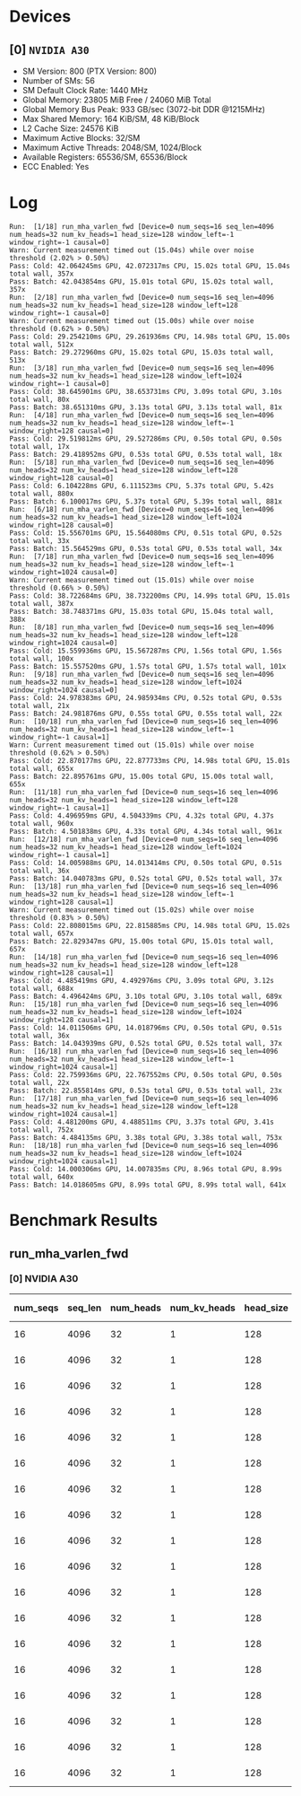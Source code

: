 # Devices

## [0] `NVIDIA A30`
* SM Version: 800 (PTX Version: 800)
* Number of SMs: 56
* SM Default Clock Rate: 1440 MHz
* Global Memory: 23805 MiB Free / 24060 MiB Total
* Global Memory Bus Peak: 933 GB/sec (3072-bit DDR @1215MHz)
* Max Shared Memory: 164 KiB/SM, 48 KiB/Block
* L2 Cache Size: 24576 KiB
* Maximum Active Blocks: 32/SM
* Maximum Active Threads: 2048/SM, 1024/Block
* Available Registers: 65536/SM, 65536/Block
* ECC Enabled: Yes

# Log

```
Run:  [1/18] run_mha_varlen_fwd [Device=0 num_seqs=16 seq_len=4096 num_heads=32 num_kv_heads=1 head_size=128 window_left=-1 window_right=-1 causal=0]
Warn: Current measurement timed out (15.04s) while over noise threshold (2.02% > 0.50%)
Pass: Cold: 42.064245ms GPU, 42.072317ms CPU, 15.02s total GPU, 15.04s total wall, 357x 
Pass: Batch: 42.043854ms GPU, 15.01s total GPU, 15.02s total wall, 357x
Run:  [2/18] run_mha_varlen_fwd [Device=0 num_seqs=16 seq_len=4096 num_heads=32 num_kv_heads=1 head_size=128 window_left=128 window_right=-1 causal=0]
Warn: Current measurement timed out (15.00s) while over noise threshold (0.62% > 0.50%)
Pass: Cold: 29.254210ms GPU, 29.261936ms CPU, 14.98s total GPU, 15.00s total wall, 512x 
Pass: Batch: 29.272960ms GPU, 15.02s total GPU, 15.03s total wall, 513x
Run:  [3/18] run_mha_varlen_fwd [Device=0 num_seqs=16 seq_len=4096 num_heads=32 num_kv_heads=1 head_size=128 window_left=1024 window_right=-1 causal=0]
Pass: Cold: 38.645901ms GPU, 38.653731ms CPU, 3.09s total GPU, 3.10s total wall, 80x 
Pass: Batch: 38.651310ms GPU, 3.13s total GPU, 3.13s total wall, 81x
Run:  [4/18] run_mha_varlen_fwd [Device=0 num_seqs=16 seq_len=4096 num_heads=32 num_kv_heads=1 head_size=128 window_left=-1 window_right=128 causal=0]
Pass: Cold: 29.519812ms GPU, 29.527286ms CPU, 0.50s total GPU, 0.50s total wall, 17x 
Pass: Batch: 29.418952ms GPU, 0.53s total GPU, 0.53s total wall, 18x
Run:  [5/18] run_mha_varlen_fwd [Device=0 num_seqs=16 seq_len=4096 num_heads=32 num_kv_heads=1 head_size=128 window_left=128 window_right=128 causal=0]
Pass: Cold: 6.104228ms GPU, 6.111523ms CPU, 5.37s total GPU, 5.42s total wall, 880x 
Pass: Batch: 6.100017ms GPU, 5.37s total GPU, 5.39s total wall, 881x
Run:  [6/18] run_mha_varlen_fwd [Device=0 num_seqs=16 seq_len=4096 num_heads=32 num_kv_heads=1 head_size=128 window_left=1024 window_right=128 causal=0]
Pass: Cold: 15.556701ms GPU, 15.564080ms CPU, 0.51s total GPU, 0.52s total wall, 33x 
Pass: Batch: 15.564529ms GPU, 0.53s total GPU, 0.53s total wall, 34x
Run:  [7/18] run_mha_varlen_fwd [Device=0 num_seqs=16 seq_len=4096 num_heads=32 num_kv_heads=1 head_size=128 window_left=-1 window_right=1024 causal=0]
Warn: Current measurement timed out (15.01s) while over noise threshold (0.66% > 0.50%)
Pass: Cold: 38.722684ms GPU, 38.732200ms CPU, 14.99s total GPU, 15.01s total wall, 387x 
Pass: Batch: 38.748371ms GPU, 15.03s total GPU, 15.04s total wall, 388x
Run:  [8/18] run_mha_varlen_fwd [Device=0 num_seqs=16 seq_len=4096 num_heads=32 num_kv_heads=1 head_size=128 window_left=128 window_right=1024 causal=0]
Pass: Cold: 15.559936ms GPU, 15.567287ms CPU, 1.56s total GPU, 1.56s total wall, 100x 
Pass: Batch: 15.557520ms GPU, 1.57s total GPU, 1.57s total wall, 101x
Run:  [9/18] run_mha_varlen_fwd [Device=0 num_seqs=16 seq_len=4096 num_heads=32 num_kv_heads=1 head_size=128 window_left=1024 window_right=1024 causal=0]
Pass: Cold: 24.978383ms GPU, 24.985934ms CPU, 0.52s total GPU, 0.53s total wall, 21x 
Pass: Batch: 24.981876ms GPU, 0.55s total GPU, 0.55s total wall, 22x
Run:  [10/18] run_mha_varlen_fwd [Device=0 num_seqs=16 seq_len=4096 num_heads=32 num_kv_heads=1 head_size=128 window_left=-1 window_right=-1 causal=1]
Warn: Current measurement timed out (15.01s) while over noise threshold (0.62% > 0.50%)
Pass: Cold: 22.870177ms GPU, 22.877733ms CPU, 14.98s total GPU, 15.01s total wall, 655x 
Pass: Batch: 22.895761ms GPU, 15.00s total GPU, 15.00s total wall, 655x
Run:  [11/18] run_mha_varlen_fwd [Device=0 num_seqs=16 seq_len=4096 num_heads=32 num_kv_heads=1 head_size=128 window_left=128 window_right=-1 causal=1]
Pass: Cold: 4.496959ms GPU, 4.504339ms CPU, 4.32s total GPU, 4.37s total wall, 960x 
Pass: Batch: 4.501838ms GPU, 4.33s total GPU, 4.34s total wall, 961x
Run:  [12/18] run_mha_varlen_fwd [Device=0 num_seqs=16 seq_len=4096 num_heads=32 num_kv_heads=1 head_size=128 window_left=1024 window_right=-1 causal=1]
Pass: Cold: 14.005988ms GPU, 14.013414ms CPU, 0.50s total GPU, 0.51s total wall, 36x 
Pass: Batch: 14.040783ms GPU, 0.52s total GPU, 0.52s total wall, 37x
Run:  [13/18] run_mha_varlen_fwd [Device=0 num_seqs=16 seq_len=4096 num_heads=32 num_kv_heads=1 head_size=128 window_left=-1 window_right=128 causal=1]
Warn: Current measurement timed out (15.02s) while over noise threshold (0.83% > 0.50%)
Pass: Cold: 22.808015ms GPU, 22.815885ms CPU, 14.98s total GPU, 15.02s total wall, 657x 
Pass: Batch: 22.829347ms GPU, 15.00s total GPU, 15.01s total wall, 657x
Run:  [14/18] run_mha_varlen_fwd [Device=0 num_seqs=16 seq_len=4096 num_heads=32 num_kv_heads=1 head_size=128 window_left=128 window_right=128 causal=1]
Pass: Cold: 4.485419ms GPU, 4.492976ms CPU, 3.09s total GPU, 3.12s total wall, 688x 
Pass: Batch: 4.496424ms GPU, 3.10s total GPU, 3.10s total wall, 689x
Run:  [15/18] run_mha_varlen_fwd [Device=0 num_seqs=16 seq_len=4096 num_heads=32 num_kv_heads=1 head_size=128 window_left=1024 window_right=128 causal=1]
Pass: Cold: 14.011506ms GPU, 14.018796ms CPU, 0.50s total GPU, 0.51s total wall, 36x 
Pass: Batch: 14.043939ms GPU, 0.52s total GPU, 0.52s total wall, 37x
Run:  [16/18] run_mha_varlen_fwd [Device=0 num_seqs=16 seq_len=4096 num_heads=32 num_kv_heads=1 head_size=128 window_left=-1 window_right=1024 causal=1]
Pass: Cold: 22.759936ms GPU, 22.767552ms CPU, 0.50s total GPU, 0.50s total wall, 22x 
Pass: Batch: 22.855814ms GPU, 0.53s total GPU, 0.53s total wall, 23x
Run:  [17/18] run_mha_varlen_fwd [Device=0 num_seqs=16 seq_len=4096 num_heads=32 num_kv_heads=1 head_size=128 window_left=128 window_right=1024 causal=1]
Pass: Cold: 4.481200ms GPU, 4.488511ms CPU, 3.37s total GPU, 3.41s total wall, 752x 
Pass: Batch: 4.484135ms GPU, 3.38s total GPU, 3.38s total wall, 753x
Run:  [18/18] run_mha_varlen_fwd [Device=0 num_seqs=16 seq_len=4096 num_heads=32 num_kv_heads=1 head_size=128 window_left=1024 window_right=1024 causal=1]
Pass: Cold: 14.000306ms GPU, 14.007835ms CPU, 8.96s total GPU, 8.99s total wall, 640x 
Pass: Batch: 14.018605ms GPU, 8.99s total GPU, 8.99s total wall, 641x
```

# Benchmark Results

## run_mha_varlen_fwd

### [0] NVIDIA A30

| num_seqs | seq_len | num_heads | num_kv_heads | head_size | window_left | window_right | causal |  Q Tensor   |  K Tensor  |  V Tensor  |   Output    | Tokens |  Est. FLOPS   | Memory Usage | Samples | CPU Time  | Noise | GPU Time  | Noise | Elem/s  | GlobalMem BW | BWUtil | Samples | Batch GPU |
|----------|---------|-----------|--------------|-----------|-------------|--------------|--------|-------------|------------|------------|-------------|--------|---------------|--------------|---------|-----------|-------|-----------|-------|---------|--------------|--------|---------|-----------|
|       16 |    4096 |        32 |            1 |       128 |          -1 |           -1 |      0 | 512.000 MiB | 16.000 MiB | 16.000 MiB | 512.000 MiB |  65536 | 2199023255552 |         1056 |    357x | 42.072 ms | 2.03% | 42.064 ms | 2.02% |  1.558M |  26.324 GB/s |  2.82% |    357x | 42.044 ms |
|       16 |    4096 |        32 |            1 |       128 |         128 |           -1 |      0 | 512.000 MiB | 16.000 MiB | 16.000 MiB | 512.000 MiB |  65536 | 2199023255552 |         1056 |    512x | 29.262 ms | 0.62% | 29.254 ms | 0.62% |  2.240M |  37.851 GB/s |  4.06% |    513x | 29.273 ms |
|       16 |    4096 |        32 |            1 |       128 |        1024 |           -1 |      0 | 512.000 MiB | 16.000 MiB | 16.000 MiB | 512.000 MiB |  65536 | 2199023255552 |         1056 |     80x | 38.654 ms | 0.57% | 38.646 ms | 0.57% |  1.696M |  28.652 GB/s |  3.07% |     81x | 38.651 ms |
|       16 |    4096 |        32 |            1 |       128 |          -1 |          128 |      0 | 512.000 MiB | 16.000 MiB | 16.000 MiB | 512.000 MiB |  65536 | 2199023255552 |         1056 |     17x | 29.527 ms | 0.47% | 29.520 ms | 0.47% |  2.220M |  37.510 GB/s |  4.02% |     18x | 29.419 ms |
|       16 |    4096 |        32 |            1 |       128 |         128 |          128 |      0 | 512.000 MiB | 16.000 MiB | 16.000 MiB | 512.000 MiB |  65536 | 2199023255552 |         1056 |    880x |  6.112 ms | 0.69% |  6.104 ms | 0.68% | 10.736M | 181.398 GB/s | 19.44% |    881x |  6.100 ms |
|       16 |    4096 |        32 |            1 |       128 |        1024 |          128 |      0 | 512.000 MiB | 16.000 MiB | 16.000 MiB | 512.000 MiB |  65536 | 2199023255552 |         1056 |     33x | 15.564 ms | 0.43% | 15.557 ms | 0.43% |  4.213M |  71.178 GB/s |  7.63% |     34x | 15.565 ms |
|       16 |    4096 |        32 |            1 |       128 |          -1 |         1024 |      0 | 512.000 MiB | 16.000 MiB | 16.000 MiB | 512.000 MiB |  65536 | 2199023255552 |         1056 |    387x | 38.732 ms | 0.67% | 38.723 ms | 0.66% |  1.692M |  28.596 GB/s |  3.06% |    388x | 38.748 ms |
|       16 |    4096 |        32 |            1 |       128 |         128 |         1024 |      0 | 512.000 MiB | 16.000 MiB | 16.000 MiB | 512.000 MiB |  65536 | 2199023255552 |         1056 |    100x | 15.567 ms | 0.50% | 15.560 ms | 0.50% |  4.212M |  71.163 GB/s |  7.63% |    101x | 15.558 ms |
|       16 |    4096 |        32 |            1 |       128 |        1024 |         1024 |      0 | 512.000 MiB | 16.000 MiB | 16.000 MiB | 512.000 MiB |  65536 | 2199023255552 |         1056 |     21x | 24.986 ms | 0.29% | 24.978 ms | 0.29% |  2.624M |  44.330 GB/s |  4.75% |     22x | 24.982 ms |
|       16 |    4096 |        32 |            1 |       128 |          -1 |           -1 |      1 | 512.000 MiB | 16.000 MiB | 16.000 MiB | 512.000 MiB |  65536 | 2199023255552 |         1056 |    655x | 22.878 ms | 0.62% | 22.870 ms | 0.62% |  2.866M |  48.417 GB/s |  5.19% |    655x | 22.896 ms |
|       16 |    4096 |        32 |            1 |       128 |         128 |           -1 |      1 | 512.000 MiB | 16.000 MiB | 16.000 MiB | 512.000 MiB |  65536 | 2199023255552 |         1056 |    960x |  4.504 ms | 0.83% |  4.497 ms | 0.81% | 14.573M | 246.232 GB/s | 26.39% |    961x |  4.502 ms |
|       16 |    4096 |        32 |            1 |       128 |        1024 |           -1 |      1 | 512.000 MiB | 16.000 MiB | 16.000 MiB | 512.000 MiB |  65536 | 2199023255552 |         1056 |     36x | 14.013 ms | 0.38% | 14.006 ms | 0.37% |  4.679M |  79.059 GB/s |  8.47% |     37x | 14.041 ms |
|       16 |    4096 |        32 |            1 |       128 |          -1 |          128 |      1 | 512.000 MiB | 16.000 MiB | 16.000 MiB | 512.000 MiB |  65536 | 2199023255552 |         1056 |    657x | 22.816 ms | 0.83% | 22.808 ms | 0.83% |  2.873M |  48.549 GB/s |  5.20% |    657x | 22.829 ms |
|       16 |    4096 |        32 |            1 |       128 |         128 |          128 |      1 | 512.000 MiB | 16.000 MiB | 16.000 MiB | 512.000 MiB |  65536 | 2199023255552 |         1056 |    688x |  4.493 ms | 0.99% |  4.485 ms | 0.98% | 14.611M | 246.866 GB/s | 26.46% |    689x |  4.496 ms |
|       16 |    4096 |        32 |            1 |       128 |        1024 |          128 |      1 | 512.000 MiB | 16.000 MiB | 16.000 MiB | 512.000 MiB |  65536 | 2199023255552 |         1056 |     36x | 14.019 ms | 0.39% | 14.012 ms | 0.39% |  4.677M |  79.028 GB/s |  8.47% |     37x | 14.044 ms |
|       16 |    4096 |        32 |            1 |       128 |          -1 |         1024 |      1 | 512.000 MiB | 16.000 MiB | 16.000 MiB | 512.000 MiB |  65536 | 2199023255552 |         1056 |     22x | 22.768 ms | 0.41% | 22.760 ms | 0.41% |  2.879M |  48.651 GB/s |  5.21% |     23x | 22.856 ms |
|       16 |    4096 |        32 |            1 |       128 |         128 |         1024 |      1 | 512.000 MiB | 16.000 MiB | 16.000 MiB | 512.000 MiB |  65536 | 2199023255552 |         1056 |    752x |  4.489 ms | 0.90% |  4.481 ms | 0.88% | 14.625M | 247.098 GB/s | 26.48% |    753x |  4.484 ms |
|       16 |    4096 |        32 |            1 |       128 |        1024 |         1024 |      1 | 512.000 MiB | 16.000 MiB | 16.000 MiB | 512.000 MiB |  65536 | 2199023255552 |         1056 |    640x | 14.008 ms | 0.77% | 14.000 ms | 0.77% |  4.681M |  79.091 GB/s |  8.48% |    641x | 14.019 ms |
